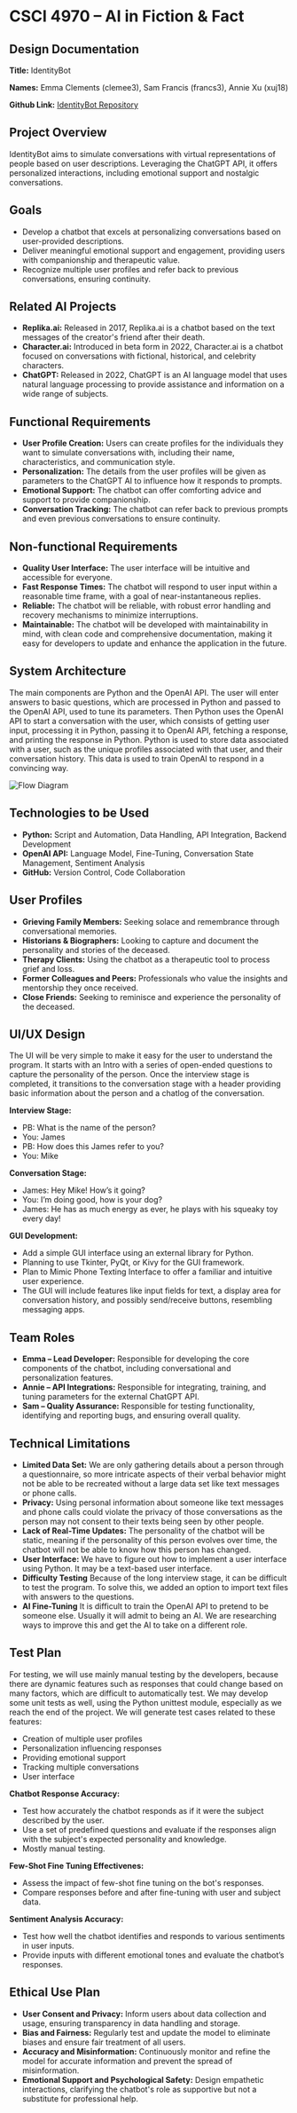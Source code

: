 # CSCI 4970 – AI in Fiction & Fact
## Design Documentation

**Title:** IdentityBot

**Names:** Emma Clements (clemee3), Sam Francis (francs3), Annie Xu (xuj18)

**Github Link:** [IdentityBot Repository](https://github.com/AIFictionFact/F23_IdentityBot)

## Project Overview
IdentityBot aims to simulate conversations with virtual representations of people based on user descriptions. Leveraging the ChatGPT API, it offers personalized interactions, including emotional support and nostalgic conversations.

## Goals
- Develop a chatbot that excels at personalizing conversations based on user-provided descriptions.
- Deliver meaningful emotional support and engagement, providing users with companionship and therapeutic value.
- Recognize multiple user profiles and refer back to previous conversations, ensuring continuity.

## Related AI Projects
- **Replika.ai:** Released in 2017, Replika.ai is a chatbot based on the text messages of the creator's friend after their death.
- **Character.ai:** Introduced in beta form in 2022, Character.ai is a chatbot focused on conversations with fictional, historical, and celebrity characters.
- **ChatGPT:** Released in 2022, ChatGPT is an AI language model that uses natural language processing to provide assistance and information on a wide range of subjects.

## Functional Requirements
- **User Profile Creation:** Users can create profiles for the individuals they want to simulate conversations with, including their name, characteristics, and communication style.
- **Personalization:** The details from the user profiles will be given as parameters to the ChatGPT AI to influence how it responds to prompts.
- **Emotional Support:** The chatbot can offer comforting advice and support to provide companionship.
- **Conversation Tracking:** The chatbot can refer back to previous prompts and even previous conversations to ensure continuity.

## Non-functional Requirements
- **Quality User Interface:** The user interface will be intuitive and accessible for everyone.
- **Fast Response Times:** The chatbot will respond to user input within a reasonable time frame, with a goal of near-instantaneous replies.
- **Reliable:** The chatbot will be reliable, with robust error handling and recovery mechanisms to minimize interruptions.
- **Maintainable:** The chatbot will be developed with maintainability in mind, with clean code and comprehensive documentation, making it easy for developers to update and enhance the application in the future.

## System Architecture
The main components are Python and the OpenAI API. The user will enter answers to basic questions, which are processed in Python and passed to the OpenAI API, used to tune its parameters. Then Python uses the OpenAI API to start a conversation with the user, which consists of getting user input, processing it in Python, passing it to OpenAI API, fetching a response, and printing the response in Python. Python is used to store data associated with a user, such as the unique profiles associated with that user, and their conversation history. This data is used to train OpenAI to respond in a convincing way.

![Flow Diagram](flow.png) 

## Technologies to be Used
- **Python:** Script and Automation, Data Handling, API Integration, Backend Development
- **OpenAI API:** Language Model, Fine-Tuning, Conversation State Management, Sentiment Analysis
- **GitHub:** Version Control, Code Collaboration

## User Profiles
- **Grieving Family Members:** Seeking solace and remembrance through conversational memories.
- **Historians & Biographers:** Looking to capture and document the personality and stories of the deceased.
- **Therapy Clients:** Using the chatbot as a therapeutic tool to process grief and loss.
- **Former Colleagues and Peers:** Professionals who value the insights and mentorship they once received.
- **Close Friends:** Seeking to reminisce and experience the personality of the deceased.

## UI/UX Design
The UI will be very simple to make it easy for the user to understand the program. It starts with an Intro with a series of open-ended questions to capture the personality of the person. Once the interview stage is completed, it transitions to the conversation stage with a header providing basic information about the person and a chatlog of the conversation.

**Interview Stage:**
- PB: What is the name of the person?
- You: James
- PB: How does this James refer to you?
- You: Mike

**Conversation Stage:**
- James: Hey Mike! How’s it going?
- You: I’m doing good, how is your dog?
- James: He has as much energy as ever, he plays with his squeaky toy every day!

**GUI Development:**
- Add a simple GUI interface using an external library for Python.
- Planning to use Tkinter, PyQt, or Kivy for the GUI framework.
- Plan to Mimic Phone Texting Interface to offer a familiar and intuitive user experience.
- The GUI will include features like input fields for text, a display area for conversation history, and possibly send/receive buttons, resembling messaging apps.

## Team Roles
- **Emma – Lead Developer:** Responsible for developing the core components of the chatbot, including conversational and personalization features.
- **Annie – API Integrations:** Responsible for integrating, training, and tuning parameters for the external ChatGPT API.
- **Sam – Quality Assurance:** Responsible for testing functionality, identifying and reporting bugs, and ensuring overall quality.

## Technical Limitations
- **Limited Data Set:** We are only gathering details about a person through a questionnaire, so more intricate aspects of their verbal behavior might not be able to be recreated without a large data set like text messages or phone calls.
- **Privacy:** Using personal information about someone like text messages and phone calls could violate the privacy of those conversations as the person may not consent to their texts being seen by other people.
- **Lack of Real-Time Updates:** The personality of the chatbot will be static, meaning if the personality of this person evolves over time, the chatbot will not be able to know how this person has changed.
- **User Interface:** We have to figure out how to implement a user interface using Python. It may be a text-based user interface.
- **Difficulty Testing** Because of the long interview stage, it can be difficult to test the program. To solve this, we added an option to import text files with answers to the questions.
- **AI Fine-Tuning** It is difficult to train the OpenAI API to pretend to be someone else. Usually it will admit to being an AI. We are researching ways to improve this and get the AI to take on a different role.

## Test Plan
For testing, we will use mainly manual testing by the developers, because there are dynamic features such as responses that could change based on many factors, which are difficult to automatically test. We may develop some unit tests as well, using the Python unittest module, especially as we reach the end of the project.
We will generate test cases related to these features:
- Creation of multiple user profiles
- Personalization influencing responses
- Providing emotional support
- Tracking multiple conversations
- User interface

**Chatbot Response Accuracy:**
- Test how accurately the chatbot responds as if it were the subject described by the user.
- Use a set of predefined questions and evaluate if the responses align with the subject's expected personality and knowledge.
- Mostly manual testing.

**Few-Shot Fine Tuning Effectivenes:**
- Assess the impact of few-shot fine tuning on the bot's responses.
- Compare responses before and after fine-tuning with user and subject data.

**Sentiment Analysis Accuracy:**
- Test how well the chatbot identifies and responds to various sentiments in user inputs.
- Provide inputs with different emotional tones and evaluate the chatbot’s responses.

## Ethical Use Plan

- **User Consent and Privacy:** Inform users about data collection and usage, ensuring transparency in data handling and storage.
- **Bias and Fairness:**  Regularly test and update the model to eliminate biases and ensure fair treatment of all users.
- **Accuracy and Misinformation:** Continuously monitor and refine the model for accurate information and prevent the spread of misinformation.
- **Emotional Support and Psychological Safety:** Design empathetic interactions, clarifying the chatbot's role as supportive but not a substitute for professional help.
